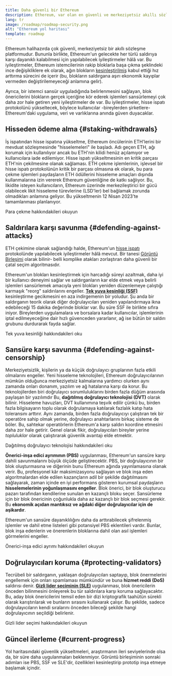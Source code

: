 ```yaml
---
title: Daha güvenli bir Ethereum
description: Ethereum, var olan en güvenli ve merkeziyetsiz akıllı sözleşme platformudur. Bununla birlikte, Ethereum'un gelecekte her türlü saldırıya karşı dayanıklı kalabilmesi için yapılabilecek iyileştirmeler hâlâ var.
lang: tr
image: /roadmap/roadmap-security.png
alt: "Ethereum yol haritası"
template: roadmap
---
```


Ethereum halihazırda çok güvenli, merkeziyetsiz bir akıllı sözleşme platformudur. Bununla birlikte, Ethereum'un gelecekte her türlü saldırıya karşı dayanıklı kalabilmesi için yapılabilecek iyileştirmeler hâlâ var. Bu iyileştirmeler, Ethereum istemcilerinin rakip bloklarla başa çıkma şeklindeki ince değişikliklere ek olarak, ağın blokların [kesinleştirilmiş](/developers/docs/consensus-mechanisms/pos/#finality) kabul ettiği hız arttırma sürecini de içerir (bu, blokların saldırgana aşırı ekonomik kayıplar vermeden değiştirilemeyeceği anlamına gelir).

Ayrıca, bir istemci sansür uyguladığında belirlenmesini sağlayan, blok önericilerini blokların gerçek içeriğine kör ederek işlemleri sansürlemeyi çok daha zor hale getiren yeni iyileştirmeler de var. Bu iyileştirmeler, hisse ispatı protokolünü yükseltecek, böylece kullanıcılar -bireylerden şirketlere- Ethereum'daki uygulama, veri ve varlıklarına anında güven duyacaklar.

## Hisseden ödeme alma {#staking-withdrawals}

İş ispatından hisse ispatına yükseltme, Ethereum öncülerinin ETH'lerini bir mevduat sözleşmesinde "hisselemeleri" ile başladı. Adı geçen ETH, ağı korumak için kullanılıyor ancak bu ETH'nin kilidi henüz açılamıyor ve kullanıcılara iade edilemiyor. Hisse ispatı yükseltmesinin en kritik parçası ETH'nin çekilmesine olanak sağlaması. ETH çekme işlemlerinin, işlevsel bir hisse ispatı protokolünün kritik bir parçası olmasına ek olarak, bu para çekme işlemleri paydaşların ETH ödüllerini hisseleme amaçları dışında kullanmalarına izin vererek Ethereum güvenliğine de katkı sağlıyor. Bu, likidite isteyen kullanıcıların, Ethereum üzerinde merkezileştirici bir gücü olabilecek likit hisseleme türevlerine (LSD'ler) bel bağlamak zorunda olmadıkları anlamına geliyor. Bu yükseltmenin 12 Nisan 2023'te tamamlanması planlanıyor.

<ButtonLink variant="outline-color" to="/staking/withdrawals/">Para çekme hakkındakileri okuyun</ButtonLink>

## Saldırılara karşı savunma {#defending-against-attacks}

ETH çekimine olanak sağlandığı halde, Ethereum'un [hisse ispatı](/developers/docs/consensus-mechanisms/pos/) protokolünde yapılabilecek iyileştirmeler hâlâ mevcut. Bi̇r tanesi [Görüntü Birleşimi](https://ethresear.ch/t/view-merge-as-a-replacement-for-proposer-boost/13739) olarak bilinir- belli komplike atakları zorlaştıran daha güvenli bir çatal seçim algoritmasıdır.

Ethereum'un blokları kesinleştirmek için harcadığı süreyi azaltmak, daha iyi bir kullanıcı deneyimi sağlar ve saldırganların kar elde etmek veya belirli işlemleri sansürlemek amacıyla yeni blokları yeniden düzenlemeye çalıştığı karmaşık "reorg" saldırılarını engeller. [**Tek yuva kesinliği (SSF)**](/roadmap/single-slot-finality/) kesinleştirme gecikmesini en aza indirgemenin bir yoludur. Şu anda bir saldırganın teorik olarak diğer doğrulayıcıları yeniden yapılandırmaya ikna edebileceği 15 dakika değerinde bloklar var. Bu süre SSF ile birlikte sıfıra iniyor. Bireylerden uygulamalara ve borsalara kadar kullanıcılar, işlemlerinin iptal edilmeyeceğine dair hızlı güvenceden yararlanır, ağ ise bütün bir saldırı grubunu durdurarak fayda sağlar.

<ButtonLink variant="outline-color" to="/roadmap/single-slot-finality/">Tek yuva kesinliği hakkındakileri oku</ButtonLink>

## Sansüre karşı savunma {#defending-against-censorship}

Merkeziyetsizlik, kişilerin ya da küçük doğrulayıcı gruplarının fazla etkili olmalarını engeller. Yeni hisseleme teknolojileri, Ethereum doğrulayıcılarının mümkün olduğunca merkeziyetsiz kalmalarına yardımcı olurken aynı zamanda onları donanım, yazılım ve ağ hatalarına karşı da korur. Bu teknolojilerden biri doğrulayıcı sorumluluklarını birden fazla düğüm arasında paylaşan bir yazılımdır Bu, **dağıtılmış doğrulayıcı teknolojisi (DVT)** olarak bilinir. Hisseleme havuzları, DVT kullanımına teşvik edilir çünkü bu, birden fazla bilgisayarın toplu olarak doğrulamaya katılarak fazlalık katıp hata toleransını arttırır. Aynı zamanda, birden fazla doğrulayıcıyı çalıştıran tek bir operatöre sahip olmak yerine, doğrulayıcı anahtarlarını birkaç sisteme de böler. Bu, sahtekar operatörlerin Ethereum'a karşı saldırı koordine etmesini daha zor hale getirir. Genel olarak fikir, doğrulayıcıları bireyler yerine _topluluklar_ olarak çalıştırarak güvenlik avantajı elde etmektir.

<ButtonLink variant="outline-color" to="/staking/dvt/">Dağıtılmış doğrulayıcı teknolojisi hakkındakileri oku</ButtonLink>

**Önerici-inşa edici ayrımının (PBS)** uygulanması, Ethereum'un sansüre karşı dahili savunmalarını büyük ölçüde geliştirecektir. PBS, bir doğrulayıcının bir blok oluşturmasına ve diğerinin bunu Ethereum ağında yayınlamasına olanak verir. Bu, profesyonel kâr maksimizasyonu sağlayan ve blok inşa eden algoritmalardan elde edilen kazançların adil bir şekilde dağıtılmasını sağlayarak, zaman içinde en iyi performans gösteren kurumsal paydaşların **hisselemelerinin yoğunlaşmasını engeller**. Blok önerici, bir blok oluşturucu pazarı tarafından kendilerine sunulan en kazançlı bloku seçer. Sansürleme için bir blok önericinin çoğunlukla daha az kazançlı bir blok seçmesi gerekir. Bu **ekonomik açıdan mantıksız ve ağdaki diğer doğrulayıcılar için de aşikardır**.

Ethereum'un sansüre dayanıklılığını daha da arttırabilecek şifrelenmiş işlemler ve dahil etme listeleri gibi potansiyel PBS eklentileri vardır. Bunlar, blok inşa edenlerin ve önerenlerin bloklarına dahil olan asıl işlemleri görmelerini engeller.

<ButtonLink variant="outline-color" to="/roadmap/pbs/">Önerici-inşa edici ayrımı hakkındakileri okuyun</ButtonLink>

## Doğrulayıcıları koruma {#protecting-validators}

Tecrübeli bir saldırganın, yaklaşan doğrulayıcıları saptayıp, blok önermelerini engellemek için onları spamlaması mümkündür ve buna **hizmet reddi (DoS)** saldırısı denir. [**Gizli lider seçiminin (SLE)**](/roadmap/secret-leader-election) uygulanması, blok önericilerin önceden bilinmesini önleyerek bu tür saldırılara karşı koruma sağlayacaktır. Bu, aday blok önericilerini temsil eden bir dizi kriptografik taahütün sürekli olarak karıştırılarak ve bunların sırasını kullanarak çalışır. Bu şekilde, sadece doğrulayıcıların kendi sıralarını önceden bileceği şekilde hangi doğrulayıcının seçildiği belirlenir.

<ButtonLink variant="outline-color" to="/roadmap/secret-leader-election">Gizli lider seçimi hakkındakileri okuyun</ButtonLink>

## Güncel ilerleme {#current-progress}

Yol haritasındaki güvenlik yükseltmeleri, araştırmanın ileri seviyelerinde olsa da, bir süre daha uygulanmaları beklenmiyor. Görüntü birleşiminin sonraki adımları ise PBS, SSF ve SLE'dir, özellikleri kesinleştirip prototip inşa etmeye başlamak içindir.
